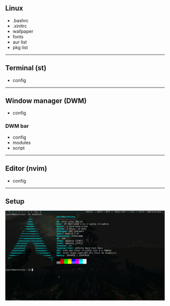 ## Linux
- .bashrc
- .xinitrc
- wallpaper
- fonts
- aur list
- pkg list
---
## Terminal (st)
- config
---
## Window manager (DWM)
- config
### DWM bar
- config
- modules
- script
---
## Editor (nvim)
- config
---
## Setup
![Preview](setup.png)
